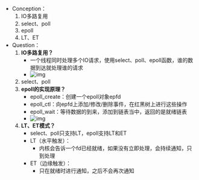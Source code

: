 # 

- Conception：
  1. IO多路复用
  2. select、poll
  3. epoll
  4. LT、ET
- Question：
  1. **IO多路复用？**
     - 一个线程同时处理多个IO请求，使用select、poll、epoll函数，谁的数据到达就处理谁的请求
     - ![img](https://pic4.zhimg.com/80/18d8525aceddb840ea4c131002716221_720w.jpg?source=1940ef5c)
  2. select、poll
  3. **epoll的实现原理？**
     - epoll_create：创建一个epoll对象epfd
     - epoll_ctl：向epfd上添加/修改/删除事件，在红黑树上进行这些操作
     - epoll_wait：等待数据的到来，添加到链表当中，返回的是就绪链表
     - ![img](https://pics6.baidu.com/feed/b90e7bec54e736d1e34a19804d0e70c7d4626945.jpeg?token=6bb6669768f985506b3cb15d593af195&s=C9A01D721B5A64491E7C84CA0000C0B1)
  4. **LT、ET模式？**
     - select、poll只支持LT，epoll支持LT和ET
     - LT（水平触发）：
       - 内核会告诉一个fd已经就绪，如果没有立即处理，会持续通知，只到处理
     - ET（边缘触发）：
       - 只在就绪时进行通知，之后不会再次通知
